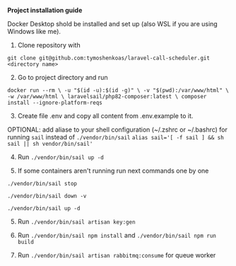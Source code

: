 **Project installation guide**

Docker Desktop shold be installed and set up (also WSL if you are using Windows like me).

1. Clone repository with

`git clone git@github.com:tymoshenkoas/laravel-call-scheduler.git <directory name>`

2. Go to project directory and run

`docker run --rm \
    -u "$(id -u):$(id -g)" \
    -v "$(pwd):/var/www/html" \
    -w /var/www/html \
    laravelsail/php82-composer:latest \
    composer install --ignore-platform-reqs`

3. Create file .env and copy all content from .env.example to it.

OPTIONAL: add aliase to your shell configuration (~/.zshrc or ~/.bashrc) for running `sail` instead of `./vendor/bin/sail`
`alias sail='[ -f sail ] && sh sail || sh vendor/bin/sail'`

4. Run `./vendor/bin/sail up -d`

5. If some containers aren't running run next commands one by one

`./vendor/bin/sail stop`

`./vendor/bin/sail down -v`

`./vendor/bin/sail up -d`

5. Run `./vendor/bin/sail artisan key:gen`

6. Run `./vendor/bin/sail npm install` and `./vendor/bin/sail npm run build`

7. Run `./vendor/bin/sail artisan rabbitmq:consume` for queue worker